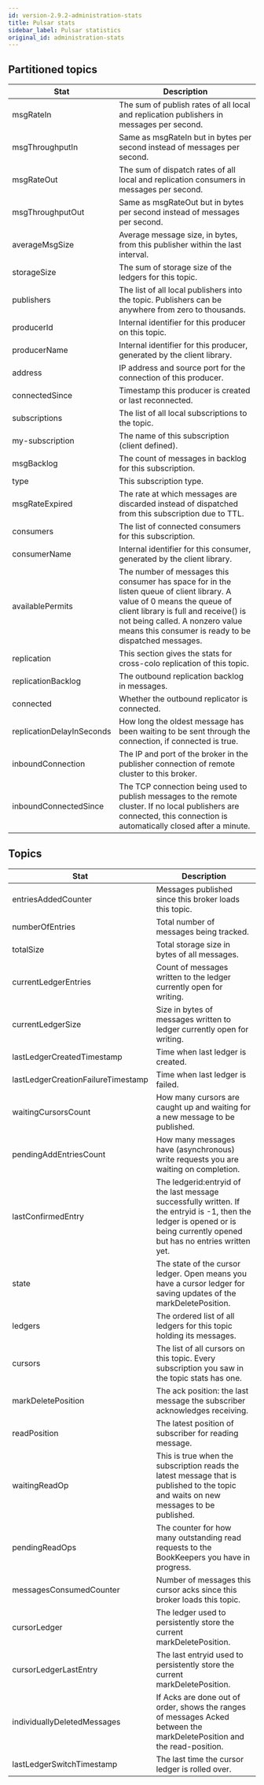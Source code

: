 ```yaml
---
id: version-2.9.2-administration-stats
title: Pulsar stats
sidebar_label: Pulsar statistics
original_id: administration-stats
---
```


## Partitioned topics

|Stat|Description|
|---|---|
|msgRateIn| The sum of publish rates of all local and replication publishers in messages per second.|
|msgThroughputIn| Same as msgRateIn but in bytes per second instead of messages per second.|
|msgRateOut| The sum of dispatch rates of all local and replication consumers in messages per second.|
|msgThroughputOut| Same as msgRateOut but in bytes per second instead of messages per second.|
|averageMsgSize| Average message size, in bytes, from this publisher within the last interval.|
|storageSize| The sum of storage size of the ledgers for this topic.|
|publishers| The list of all local publishers into the topic. Publishers can be anywhere from zero to thousands.|
|producerId| Internal identifier for this producer on this topic.|
|producerName|  Internal identifier for this producer, generated by the client library.|
|address| IP address and source port for the connection of this producer.|
|connectedSince| Timestamp this producer is created or last reconnected.|
|subscriptions| The list of all local subscriptions to the topic.|
|my-subscription| The name of this subscription (client defined).|
|msgBacklog| The count of messages in backlog for this subscription.|
|type| This subscription type.|
|msgRateExpired| The rate at which messages are discarded instead of dispatched from this subscription due to TTL.|
|consumers| The list of connected consumers for this subscription.|
|consumerName| Internal identifier for this consumer, generated by the client library.|
|availablePermits| The number of messages this consumer has space for in the listen queue of client library. A value of 0 means the queue of client library is full and receive() is not being called. A nonzero value means this consumer is ready to be dispatched messages.|
|replication| This section gives the stats for cross-colo replication of this topic.|
|replicationBacklog| The outbound replication backlog in messages.|
|connected| Whether the outbound replicator is connected.|
|replicationDelayInSeconds| How long the oldest message has been waiting to be sent through the connection, if connected is true.|
|inboundConnection| The IP and port of the broker in the publisher connection of remote cluster to this broker. |
|inboundConnectedSince| The TCP connection being used to publish messages to the remote cluster. If no local publishers are connected, this connection is automatically closed after a minute.|


## Topics

|Stat|Description|
|---|---|
|entriesAddedCounter| Messages published since this broker loads this topic.|
|numberOfEntries| Total number of messages being tracked.|
|totalSize| Total storage size in bytes of all messages.|
|currentLedgerEntries| Count of messages written to the ledger currently open for writing.|
|currentLedgerSize| Size in bytes of messages written to ledger currently open for writing.|
|lastLedgerCreatedTimestamp| Time when last ledger is created.|
|lastLedgerCreationFailureTimestamp| Time when last ledger is failed.|
|waitingCursorsCount| How many cursors are caught up and waiting for a new message to be published.|
|pendingAddEntriesCount| How many messages have (asynchronous) write requests you are waiting on completion.|
|lastConfirmedEntry| The ledgerid:entryid of the last message successfully written. If the entryid is -1, then the ledger is opened or is being currently opened but has no entries written yet.|
|state| The state of the cursor ledger. Open means you have a cursor ledger for saving updates of the markDeletePosition.|
|ledgers| The ordered list of all ledgers for this topic holding its messages.|
|cursors| The list of all cursors on this topic. Every subscription you saw in the topic stats has one.|
|markDeletePosition| The ack position: the last message the subscriber acknowledges receiving.|
|readPosition| The latest position of subscriber for reading message.|
|waitingReadOp| This is true when the subscription reads the latest message that is published to the topic and waits on new messages to be published.|
|pendingReadOps| The counter for how many outstanding read requests to the BookKeepers you have in progress.|
|messagesConsumedCounter| Number of messages this cursor acks since this broker loads this topic.|
|cursorLedger| The ledger used to persistently store the current markDeletePosition.|
|cursorLedgerLastEntry| The last entryid used to persistently store the current markDeletePosition.|
|individuallyDeletedMessages| If Acks are done out of order, shows the ranges of messages Acked between the markDeletePosition and the read-position.|
|lastLedgerSwitchTimestamp| The last time the cursor ledger is rolled over.|
